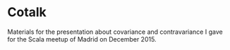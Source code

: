 # Cotalk

Materials for the presentation about covariance and contravariance I gave
for the Scala meetup of Madrid on December 2015.
